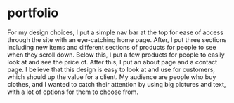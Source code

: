 # portfolio

For my design choices, I put a simple nav bar at the top for ease of access through the site with an eye-catching home page. After, I put three sections including new
items and different sections of products for people to see when they scroll down. Below this, I put a few products for people to easily look at and see the price of.
After this, I put an about page and a contact page. I believe that this design is easy to look at and use for customers, which should up the value for a client. My
audience are people who buy clothes, and I wanted to catch their attention by using big pictures and text, with a lot of options for them to choose from.

